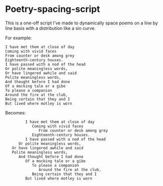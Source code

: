 # Poetry-spacing-script
This is a one-off script I've made to dynamically space poems on a line by line basis with a distribution like a sin curve. 

For example:
```
I have met them at close of day
Coming with vivid faces
From counter or desk among grey   
Eighteenth-century houses.
I have passed with a nod of the head   
Or polite meaningless words,   
Or have lingered awhile and said
Polite meaningless words,
And thought before I had done
Of a mocking tale or a gibe
To please a companion
Around the fire at the club,   
Being certain that they and I
But lived where motley is worn
```
Becomes:

```
         I have met them at close of day
            Coming with vivid faces
               From counter or desk among grey   
            Eighteenth-century houses.
         I have passed with a nod of the head   
      Or polite meaningless words,   
   Or have lingered awhile and said
   Polite meaningless words,
      And thought before I had done
         Of a mocking tale or a gibe
            To please a companion
               Around the fire at the club,   
            Being certain that they and I
         But lived where motley is worn
```
